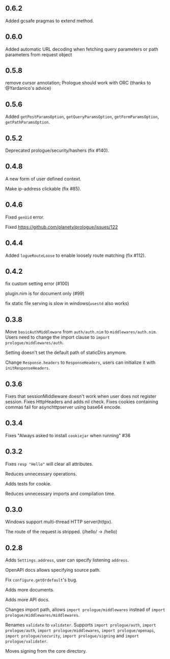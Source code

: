 ## 0.6.2

Added gcsafe pragmas to extend method.

## 0.6.0

Added automatic URL decoding when fetching query parameters or path parameters from request object

## 0.5.8

remove cursor annotation; Prologue should work with ORC (thanks to @Yardanico's advice)

## 0.5.6

Added `getPostParamsOption`, `getQueryParamsOption`, `getFormParamsOption`, `getPathParamsOption`.

## 0.5.2

Deprecated prologue/security/hashers (fix #140).

## 0.4.8

A new form of user defined context.

Make ip-address clickable (fix #85).

## 0.4.6

Fixed `genUid` error.

Fixed https://github.com/planety/prologue/issues/122


## 0.4.4

Added `logueRouteLoose` to enable loosely route matching (fix #112).

## 0.4.2

fix custom setting error (#100)

plugin.nim is for document only (#99)

fix static file serving is slow in windows(`usestd` also works)

## 0.3.8

Move `basicAuthMiddleware` from `auth/auth.nim` to `middlewares/auth.nim`. Users need to change the import clause to `import prologue/middlewares/auth`.

Setting doesn't set the default path of staticDirs anymore.

Change `Response.headers` to `ResponseHeaders`, users can initialize it with `initResponseHeaders`.


## 0.3.6

Fixes that sessionMiddleware doesn't work when user does not register session.
Fixes HttpHeaders and adds nil check.
Fixes cookies containing commas fail for asynchttpserver using base64 encode.

## 0.3.4

Fixes "Always asked to install `cookiejar` when running" #36

## 0.3.2

Fixes `resp "Hello"` will clear all attributes.

Reduces unnecessary operations.

Adds tests for cookie.

Reduces unnecessary imports and compilation time.

## 0.3.0

Windows support multi-thread HTTP server(httpx).

The route of the request is stripped. (/hello/ -> /hello)

## 0.2.8

Adds `Settings.address`, user can specify listening `address`.

OpenAPI docs allows specifying source path.

Fix `configure.getOrdefault`'s bug.

Adds more documents.

Adds more API docs.

Changes import path, allows `import prologue/middlewares` instead of 
`import prologue/middlewares/middlewares`. 

Renames `validate` to `validater`. Supports `import prologue/auth`, `import prologue/auth`, `import prologue/middlewares`, `import prologue/openapi`, `import prologue/security`, `import prologue/signing` and `import prologue/validater`.

Moves signing from the core directory.
